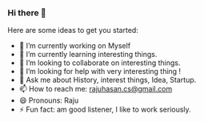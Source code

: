 ### Hi there 👋




Here are some ideas to get you started:

- 🔭 I’m currently working on Myself
- 🌱 I’m currently learning interesting things.
- 👯 I’m looking to collaborate on interesting things.
- 🤔 I’m looking for help with very interesting thing !
- 💬 Ask me about History, interest things, Idea, Startup.
- 📫 How to reach me: rajuhasan.cs@gmail.com
- 😄 Pronouns: Raju
- ⚡ Fun fact:  am good listener, I like to work seriously. 
